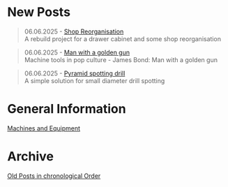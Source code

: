 # New Posts

>06.06.2025 - [Shop Reorganisation](/posts/2025_06_06_shop_reorganisation)  
>A rebuild project for a drawer cabinet and some shop reorganisation

>06.06.2025 - [Man with a golden gun](/posts/2025_06_06_man_with_a_golden_gun.md)  
>Machine tools in pop culture - James Bond: Man with a golden gun

>06.06.2025 - [Pyramid spotting drill](/posts/2025_06_06_pyramid_spotting_drill.md)  
>A simple solution for small diameter drill spotting

# General Information

[Machines and Equipment](URL)

# Archive

[Old Posts in chronological Order](posts.md)
